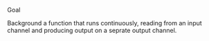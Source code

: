 Goal

Background a function that runs continuously, reading from an input channel and producing output on a seprate output channel.

